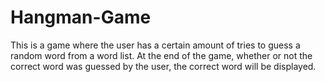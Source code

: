 # Hangman-Game
This is a game where the user has a certain amount of tries to guess a random word from a word list. At the end of the game, whether or not the correct word was guessed by the user, the correct word will be displayed.
